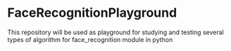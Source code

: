 # FaceRecognitionPlayground
This repository will be used as playground for studying and testing several types of algorithm for face_recognition module in python
